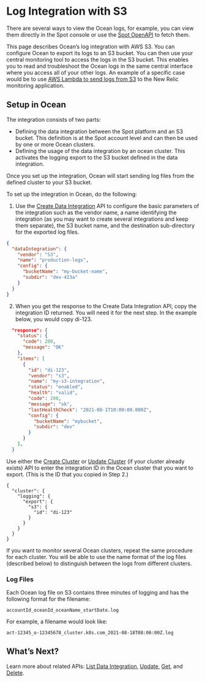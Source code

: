 # Log Integration with S3

There are several ways to view the Ocean logs, for example, you can view them directly in the Spot console or use the [Spot OpenAPI](https://docs.spot.io/api/) to fetch them.

This page describes Ocean’s log integration with AWS S3. You can configure Ocean to export its logs to an S3 bucket. You can then use your central monitoring tool to access the logs in the S3 bucket. This enables you to read and troubleshoot the Ocean logs in the same central interface where you access all of your other logs. An example of a specific case would be to use [AWS Lambda to send logs from S3](https://docs.newrelic.com/docs/logs/enable-log-management-new-relic/enable-log-monitoring-new-relic/aws-lambda-sending-logs-s3/) to the New Relic monitoring application.

## Setup in Ocean

The integration consists of two parts:
- Defining the data integration between the Spot platform and an S3 bucket. This definition is at the Spot account level and can then be used by one or more Ocean clusters.
- Defining the usage of the data integration by an ocean cluster. This activates the logging export to the S3 bucket defined in the data integration.

Once you set up the integration, Ocean will start sending log files from the defined cluster to your S3 bucket.

To set up the integration in Ocean, do the following:
1. Use the [Create Data Integration](https://docs.spot.io/api/#operation/DataIntegrationCreate) API to configure the basic parameters of the integration such as the vendor name, a name identifying the integration (as you may want to create several integrations and keep them separate), the S3 bucket name, and the destination sub-directory for the exported log files.

```json
{
  "dataIntegration": {
    "vendor": "S3",
    "name": "production-logs",
    "config": {
      "bucketName": "my-bucket-name",
      "subdir": "dev-423a"
    }
  }
}
```

2. When you get the response to the Create Data Integration API, copy the integration ID returned. You will need it for the next step. In the example below, you would copy di-123.

```json
  "response": {
    "status": {
      "code": 200,
      "message": "OK"
    },
    "items": [
      {
        "id": "di-123",
        "vendor": "s3",
        "name": "my-s3-integration",
        "status": "enabled",
        "health": "valid",
        "code": 200,
        "message": "ok",
        "lastHealthCheck": "2021-08-1T10:00:00.000Z",
        "config": {
          "bucketName": "mybucket",
          "subdir": "dev"
        }
      }
    ],
  }  
```

Use either the [Create Cluster](https://docs.spot.io/api/#operation/OceanAWSClusterCreate) or [Update Cluster](https://docs.spot.io/api/#operation/OceanAWSClusterUpdate) (if your cluster already exists) API to enter the integration ID in the Ocean cluster that you want to export. (This is the ID that you copied in Step 2.)


```jason
{
  "cluster": {
    "logging": {
      "export": {
        "s3": {
          "id": "di-123"
        }
      }
    }
  }
}
```

If you want to monitor several Ocean clusters, repeat the same procedure for each cluster. You will be able to use the name format of the log files (described below) to distinguish between the logs from different clusters.

### Log Files

Each Ocean log file on S3 contains three minutes of logging and has the following format for the filename:

`accountId_oceanId_oceanName_startDate.log`

For example, a filename would look like:

`act-12345_o-12345678_cluster.k8s.com_2021-08-18T08:06:00Z.log`

## What’s Next?

Learn more about related APIs: [List Data Integration](https://docs.spot.io/api/#operation/dataIntegrationList), [Update](https://docs.spot.io/api/#operation/updateDataIntegration), [Get](https://docs.spot.io/api/#operation/dataIntegrationGet), and [Delete](https://docs.spot.io/api/#operation/dataIntegrationDelete).
